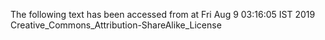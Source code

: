 The following text has been accessed from at Fri Aug 9 03:16:05 IST 2019
Creative_Commons_Attribution-ShareAlike_License
